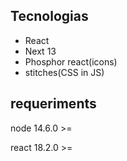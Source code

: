 ## Tecnologias
* React
* Next 13
* Phosphor react(icons)
* stitches(CSS in JS)

## requeriments
node 14.6.0 >=

react 18.2.0 >=

